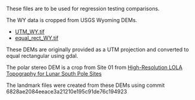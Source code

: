 These files are to be used for regression testing comparisons. 

The WY data is cropped from USGS Wyoming DEMs.
- [UTM_WY.tif](https://www.sciencebase.gov/catalog/item/60e686add34e2a7685cfec45)
- [equal_rect_WY.tif](https://www.sciencebase.gov/catalog/item/619c837cd34eb622f69328a7) 

These DEMs are originally provided as a UTM projection and converted to equal rectangular using gdal.

The polar stereo DEM is a crop from Site 01 from [High-Resolution LOLA Topography for Lunar South Pole Sites](https://pgda.gsfc.nasa.gov/products/78) 

The landmark files were created from these DEMs using commit 6828ae2084eeace3a21210e195c91de76c194923


 
